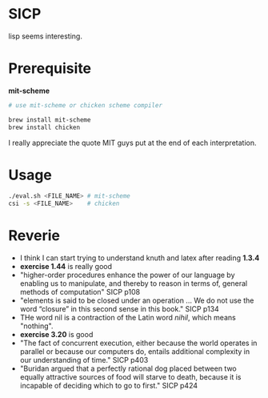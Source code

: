 # SICP

lisp seems interesting.

# Prerequisite

**mit-scheme**
```bash
# use mit-scheme or chicken scheme compiler

brew install mit-scheme
brew install chicken 
```

I really appreciate the quote MIT guys put at the end of each interpretation.

# Usage 

```bash
./eval.sh <FILE_NAME> # mit-scheme
csi -s <FILE_NAME>    # chicken 
```

# Reverie
- I think I can start trying to understand knuth and latex after reading **1.3.4**
- **exercise 1.44** is really good
- "higher-order procedures enhance the power of our language by enabling us to manipulate, and thereby to reason in terms of, general methods of computation" SICP p108
- "elements is said to be closed under an operation ... We do not use the word “closure” in this second sense in this book." SICP p134
- THe word nil is a contraction of the Latin word *nihil*, which means "nothing".
- **exercise 3.20** is good
- "The fact of concurrent execution, either because the world operates in parallel or because our computers do, entails additional complexity in our understanding of time." SICP p403
- "Buridan argued that a perfectly rational dog placed between two equally attractive sources of food will starve to death, because it is incapable of deciding which to go to first." SICP p424
